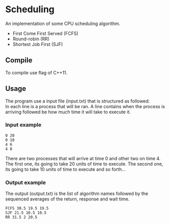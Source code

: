 # Scheduling  
An implementation of some CPU scheduling algorithm.  
* First Come First Served (FCFS)  
* Round-robin (RR)  
* Shortest Job First (SJF)  
## Compile  
To compile use flag of C++11.  
## Usage  
The program use a input file (input.txt) that is structured as followed:  
In each line is a process that will be ran. A line contains when the process is arriving followed be how much time it will take to execute it.  
### Input example  
```
0 20
0 10
4 6
4 8
```
There are two processes that will arrive at time 0 and other two on time 4. The first one, its going to take 20 units of time to execute. The second one, its going to take 10 units of time to execute and so forth...  

### Output example
The output (output.txt) is the list of algorithm names followed by the sequenced averages of the return, response and wait time. 
```
FCFS 30.5 19.5 19.5
SJF 21.5 10.5 10.5
RR 31.5 2 20.5
```
